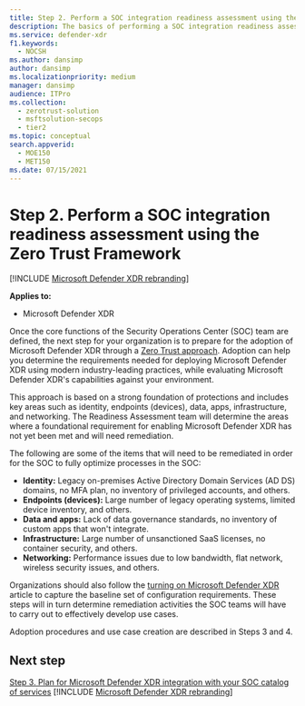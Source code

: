 ```yaml
---
title: Step 2. Perform a SOC integration readiness assessment using the Zero Trust Framework
description: The basics of performing a SOC integration readiness assessment using the Zero Trust Framework when integrating Microsoft Defender XDR into your security operations.
ms.service: defender-xdr
f1.keywords: 
  - NOCSH
ms.author: dansimp
author: dansimp
ms.localizationpriority: medium
manager: dansimp
audience: ITPro
ms.collection: 
  - zerotrust-solution
  - msftsolution-secops
  - tier2
ms.topic: conceptual
search.appverid: 
  - MOE150
  - MET150
ms.date: 07/15/2021
---
```


# Step 2. Perform a SOC integration readiness assessment using the Zero Trust Framework

[!INCLUDE [Microsoft Defender XDR rebranding](../includes/microsoft-defender.md)]

**Applies to:**
- Microsoft Defender XDR

Once the core functions of the Security Operations Center (SOC) team are defined, the next step for your organization is to prepare for the adoption of Microsoft Defender XDR through a [Zero Trust approach](/security/zero-trust/). Adoption can help you determine the requirements needed for deploying Microsoft Defender XDR using modern industry-leading practices, while evaluating Microsoft Defender XDR's capabilities against your environment.

This approach is based on a strong foundation of protections and includes key areas such as identity, endpoints (devices), data, apps, infrastructure, and networking. The Readiness Assessment team will determine the areas where a foundational requirement for enabling Microsoft Defender XDR has not yet been met and will need remediation.

The following are some of the items that will need to be remediated in order for the SOC to fully optimize processes in the SOC:

- **Identity:** Legacy on-premises Active Directory Domain Services (AD DS) domains, no MFA plan, no inventory of privileged accounts, and others.
- **Endpoints (devices):** Large number of legacy operating systems, limited device inventory, and others.
- **Data and apps:**  Lack of data governance standards, no inventory of custom apps that won't integrate.
- **Infrastructure:** Large number of unsanctioned SaaS licenses, no container security, and others.
- **Networking:** Performance issues due to low bandwidth, flat network, wireless security issues, and others.

Organizations should also follow the [turning on Microsoft Defender XDR](m365d-enable.md) article to capture the baseline set of configuration requirements. These steps will in turn determine remediation activities the SOC teams will have to carry out to effectively develop use cases. 

Adoption procedures and use case creation are described in Steps 3 and 4.

## Next step

[Step 3. Plan for Microsoft Defender XDR integration with your SOC catalog of services](integrate-microsoft-365-defender-secops-services.md)
[!INCLUDE [Microsoft Defender XDR rebranding](../../includes/defender-m3d-techcommunity.md)]
